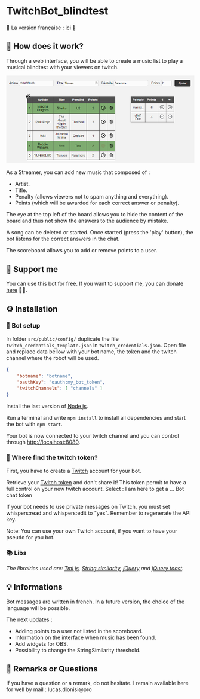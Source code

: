 # TwitchBot_blindtest

🥖 La version française : [ici](README.fr.md) 🥖

## 🤯 How does it work?
Through a web interface, you will be able to create a music list to play a musical blindtest with your viewers on twitch.

![UI](/gitImg/UI.png)

As a Streamer, you can add new music that composed of : 
- Artist.
- Title.
- Penalty (allows viewers not to spam anything and everything).
- Points (which will be awarded for each correct answer or penalty).

The eye at the top left of the board allows you to hide the content of the board and thus not show the answers to the audience by mistake.

A song can be deleted or started. Once started (press the 'play' button), the bot listens for the correct answers in the chat.

The scoreboard allows you to add or remove points to a user.

## 🙏 Support me
You can use this bot for free. If you want to support me, you can donate [here](https://www.paypal.me/lucasdionisi) 🤩💙.

## ⚙ Installation
### 📝 Bot setup
In folder ``src/public/config/`` duplicate the file ``twitch_credentials_template.json`` in ``twitch_credentials.json``. Open file and replace data bellow with your bot name, the token and the twitch channel where the robot will be used.

```json
{
    "botname": "botname",
    "oauthKey": "oauth:my_bot_token",
    "twitchChannels": [ "channels" ]
}
```

Install the last version of [Node js](https://nodejs.org/). 

Run a terminal and write ```npm install``` to install all dependencies and start the bot with ```npm start```.

Your bot is now connected to your twitch channel and you can control through [http://localhost:8080](http://localhost:8080).

### 🔏 Where find the twitch token?
First, you have to create a [Twitch](https://www.twitch.tv/) account for your bot.

Retrieve your [Twitch token](https://twitchtokengenerator.com/) and don't share it! This token permit to have a full control on your new twitch account.
Select : I am here to get a ... Bot chat token

If your bot needs to use private messages on Twitch, you must set whispers:read and whispers:edit to "yes". Remember to regenerate the API key.

Note: You can use your own Twitch account, if you want to have your pseudo for you bot.

### 📚 Libs
_The librairies used are: [Tmi js](https://tmijs.com/), [String similarity](https://npm.runkit.com/string-similarity), [jQuery](https://jquery.com/) and [jQuery toast](https://github.com/kamranahmedse/jquery-toast-plugin)._

## 💡 Informations
Bot messages are written in french. In a future version, the choice of the language will be possible.

The next updates :
- Adding points to a user not listed in the scoreboard.
- Information on the interface when music has been found.
- Add widgets for OBS.
- Possibility to change the StringSimilarity threshold.

## 💌 Remarks or Questions
If you have a question or a remark, do not hesitate. I remain available here for well by mail : lucas.dionisi@pro
